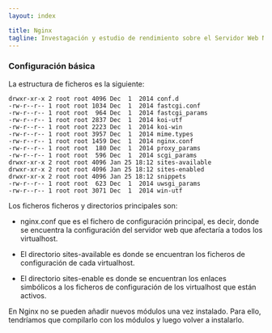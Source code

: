 ```yaml
---
layout: index

title: Nginx
tagline: Investagación y estudio de rendimiento sobre el Servidor Web Nginx
---
```


### Configuración básica

La estructura de ficheros es la siguiente:

    drwxr-xr-x 2 root root 4096 Dec  1  2014 conf.d
    -rw-r--r-- 1 root root 1034 Dec  1  2014 fastcgi.conf
    -rw-r--r-- 1 root root  964 Dec  1  2014 fastcgi_params
    -rw-r--r-- 1 root root 2837 Dec  1  2014 koi-utf
    -rw-r--r-- 1 root root 2223 Dec  1  2014 koi-win
    -rw-r--r-- 1 root root 3957 Dec  1  2014 mime.types
    -rw-r--r-- 1 root root 1459 Dec  1  2014 nginx.conf
    -rw-r--r-- 1 root root  180 Dec  1  2014 proxy_params
    -rw-r--r-- 1 root root  596 Dec  1  2014 scgi_params
    drwxr-xr-x 2 root root 4096 Jan 25 18:12 sites-available
    drwxr-xr-x 2 root root 4096 Jan 25 18:12 sites-enabled
    drwxr-xr-x 2 root root 4096 Jan 25 18:12 snippets
    -rw-r--r-- 1 root root  623 Dec  1  2014 uwsgi_params
    -rw-r--r-- 1 root root 3071 Dec  1  2014 win-utf

Los ficheros ficheros y directorios principales son:
 
* nginx.conf  que es el fichero de configuración principal, es decir, donde se encuentra la configuración del servidor web que afectaría a todos los virtualhost.
 
* El directorio sites-available es donde se encuentran los ficheros de configuración de cada virtualhost.
 
* El directorio sites-enable es donde se encuentran los enlaces simbólicos a los ficheros de configuración de los virtualhost que están activos.

En Nginx no se pueden añadir nuevos módulos una vez instalado. Para ello, tendríamos que compilarlo con los módulos y luego volver a instalarlo.

